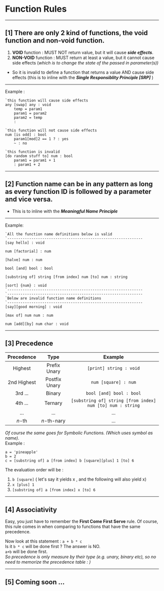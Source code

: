 
# Function Rules  
---  
## [1] There are only 2 kind of functions, the **void** function and **non-void** function. 
   1) **VOID** function : MUST NOT return value, but it will cause ***side effects***.  
   2) **NON-VOID** function : MUST return at least a value, but it cannot cause side effects (*which is to change the state of the passed in parameter(s))*
   * So it is invalid to define a function that returns a value AND cause side effects (this is to inline with the ***Single Responsiblity Principle [SRP]*** )
 
---
Example :  
```  
`this function will cause side effects
any [swap] any : void
	temp = param1
    param1 = param2
    param2 = temp
    :

`this function will not cause side effects
num [is odd] : bool
	param1[mod]2 == 1 ? : yes
    ~ : no

`this function is invalid
[do random stuff to] num : bool
	param1 = param1 + 1
    : param1 + 2
```
---
## [2] Function name can be in any pattern as long as every function ID is followed by a parameter and vice versa.  
	 
   * This is to inline with the ***Meaningful Name Principle***
    
   
---
Example:  
```
`All the function name definitions below is valid
`--------------------------------------------------------------
[say hello] : void	

num [factorial] : num 	

[halve] num : num

bool [and] bool : bool 

[substring of] string [from index] num [to] num : string

[sort] {num} : void
`--------------------------------------------------------------
`--------------------------------------------------------------
`Below are invalid function name definitions
`--------------------------------------------------------------
[say][good morning] : void 

[max of] num num : num

num [add][by] num char : void

```
---
## [3] Precedence 
Precedence|Type|Example
:---:|:---:|:---:
Highest|Prefix Unary|`[print] string : void`
2nd Highest|Postfix Unary |`num [square] : num`
3rd ...|Binary| `bool [and] bool : bool`
4th ... |Ternary|`[substring of] string [from index] num [to] num : string`
... |...|...
*n*-th|*n*-th-nary|...
*Of course the same goes for Symbolic Functions. (Which uses symbol as name).*  
Example : 
```
a = 'pineapple' 
b = 2
c = [substring of] a [from index] b [square][plus] 1 [to] 6
```
The evaluation order will be :  
   1) `b [square]`  ( let's say it yields x , and the following will also yield x)  
   2) `x [plus] 1`  
   3) `[substring of] a [from index] x [to] 6 `  

---   
## [4] Associativity 
Easy, you just have to remember the **First Come First Serve** rule.
Of course, this rule comes in when comparing to functions that have the same precedence.
 
 Now look at this statement : `a + b * c`  
 Is it `b * c` will be done first ? The answer is NO.  
 `a+b` will be done first.  
 *So precedence is only measure by their type (e.g. unary, binary etc), so no need to memorize the precedence table : )*
 
 ---   
 
 ## [5] Coming soon ... 
